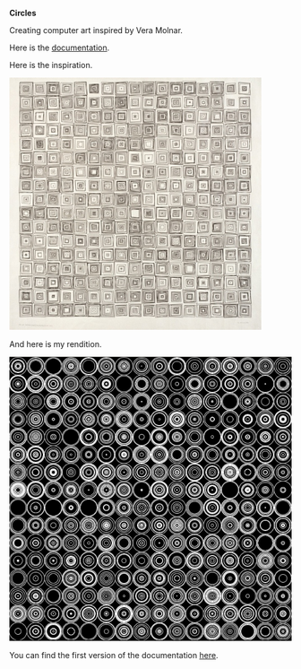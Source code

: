 **Circles**

Creating computer art inspired by Vera Molnar.

Here is the [documentation](http://intro16.nyuad.im/index.php/2016/11/19/celesta-circles/).

Here is the inspiration.

![Alt](veramolnar.jpg "molnar")

And here is my rendition.

![Alt](moreCircles.png "circles")

You can find the first version of the documentation [here](http://intro16.nyuad.im/index.php/2016/10/27/circles/).
